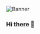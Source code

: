 ![Banner](https://user-images.githubusercontent.com/21974160/147381356-bea5cc7d-b782-417a-8e62-46436d29c30c.png)

### Hi there 👋

<!--
**Jose-Verdu-Diaz/Jose-Verdu-Diaz** is a ✨ _special_ ✨ repository because its `README.md` (this file) appears on your GitHub profile.

Here are some ideas to get you started:

- 🔭 I’m currently working on ...
- 🌱 I’m currently learning ...
- 👯 I’m looking to collaborate on ...
- 🤔 I’m looking for help with ...
- 💬 Ask me about ...
- 📫 How to reach me: ...
- 😄 Pronouns: ...
- ⚡ Fun fact: ...
-->
